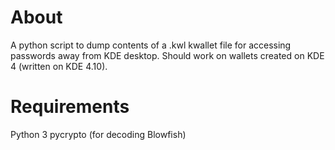 # About
A python script to dump contents of a .kwl kwallet file for accessing passwords away from KDE desktop. Should work on wallets created on KDE 4 (written on KDE 4.10).

# Requirements
Python 3
pycrypto (for decoding Blowfish)

